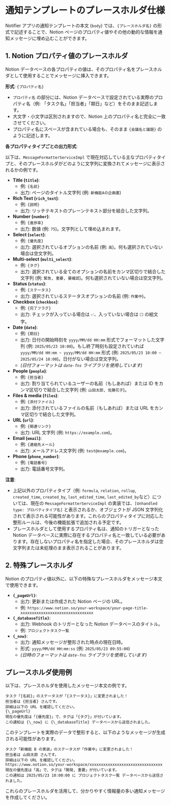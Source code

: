 # 通知テンプレートのプレースホルダ仕様

Notifier アプリの通知テンプレートの本文 (`body`) では、`{プレースホルダ名}` の形式で記述することで、Notion ページのプロパティ値やその他の動的な情報を通知メッセージに埋め込むことができます。

## 1. Notion プロパティ値のプレースホルダ

Notion データベースの各プロパティの値は、そのプロパティ名をプレースホルダとして使用することでメッセージに挿入できます。

**形式**: `{プロパティ名}`

-   `プロパティ名` の部分には、Notion データベースで設定されている実際のプロパティ名（例: 「タスク名」「担当者」「期日」など）をそのまま記述します。
-   大文字・小文字は区別されますので、Notion 上のプロパティ名と完全に一致させてください。
-   プロパティ名にスペースが含まれている場合も、そのまま `{会議名と議題}` のように記述します。

**各プロパティタイプごとの出力形式**:

以下は、`MessageFormatterServiceImpl` で現在対応している主なプロパティタイプと、そのプレースホルダがどのように文字列に変換されてメッセージに表示されるかの例です。

-   **Title (`title`)**:
    -   例: `{名前}`
    -   出力: ページのタイトル文字列 (例: `新機能Aの企画書`)
-   **Rich Text (`rich_text`)**:
    -   例: `{説明}`
    -   出力: リッチテキストのプレーンテキスト部分を結合した文字列。
-   **Number (`number`)**:
    -   例: `{進捗率}`
    -   出力: 数値 (例: `75`)。文字列として埋め込まれます。
-   **Select (`select`)**:
    -   例: `{優先度}`
    -   出力: 選択されているオプションの名前 (例: `高`)。何も選択されていない場合は空文字列。
-   **Multi-select (`multi_select`)**:
    -   例: `{タグ}`
    -   出力: 選択されている全てのオプションの名前をカンマ区切りで結合した文字列 (例: `緊急, 重要, 要確認`)。何も選択されていない場合は空文字列。
-   **Status (`status`)**:
    -   例: `{ステータス}`
    -   出力: 選択されているステータスオプションの名前 (例: `作業中`)。
-   **Checkbox (`checkbox`)**:
    -   例: `{完了フラグ}`
    -   出力: チェックが入っている場合は `✅`、入っていない場合は `⬜` の絵文字。
-   **Date (`date`)**:
    -   例: `{期日}`
    -   出力: 日付の開始時刻を `yyyy/MM/dd HH:mm` 形式でフォーマットした文字列 (例: `2025/05/23 10:00`)。もし終了時刻も設定されていれば `yyyy/MM/dd HH:mm ~ yyyy/MM/dd HH:mm` 形式 (例: `2025/05/23 10:00 ~ 2025/05/24 18:00`)。日付がない場合は空文字列。
    -   _(日付フォーマットは `date-fns` ライブラリを使用しています)_
-   **People (`people`)**:
    -   例: `{担当者}`
    -   出力: 割り当てられているユーザーの名前（もしあれば）または ID をカンマ区切りで結合した文字列 (例: `山田太郎, 佐藤花子`)。
-   **Files & media (`files`)**:
    -   例: `{添付ファイル}`
    -   出力: 添付されているファイルの名前（もしあれば）または URL をカンマ区切りで結合した文字列。
-   **URL (`url`)**:
    -   例: `{関連リンク}`
    -   出力: URL 文字列 (例: `https://example.com`)。
-   **Email (`email`)**:
    -   例: `{連絡先メール}`
    -   出力: メールアドレス文字列 (例: `test@example.com`)。
-   **Phone (`phone_number`)**:
    -   例: `{電話番号}`
    -   出力: 電話番号文字列。

**注意**:

-   上記以外のプロパティタイプ（例: `formula`, `relation`, `rollup`, `created_time`, `created_by`, `last_edited_time`, `last_edited_by`など）については、現在の `MessageFormatterServiceImpl` の実装では、`[Unhandled type: プロパティタイプ名]` と表示されるか、オブジェクトが JSON 文字列化されて表示される可能性があります。これらのプロパティタイプに対応した整形ルールは、今後の機能拡張で追加される予定です。
-   プレースホルダとして使用するプロパティ名は、通知のトリガーとなった Notion データベースに実際に存在するプロパティ名と一致している必要があります。存在しないプロパティ名を指定した場合、そのプレースホルダは空文字列または未処理のまま表示されることがあります。

## 2. 特殊プレースホルダ

Notion のプロパティ値以外に、以下の特殊なプレースホルダをメッセージ本文で使用できます。

-   **`{_pageUrl}`**:
    -   出力: 更新または作成された Notion ページの URL。
    -   例: `https://www.notion.so/your-workspace/your-page-title-xxxxxxxxxxxxxxxxxxxxxxxxxxxxxxxx`
-   **`{_databaseTitle}`**:
    -   出力: Webhook のトリガーとなった Notion データベースのタイトル。
    -   例: `プロジェクトタスク一覧`
-   **`{_now}`**:
    -   出力: 通知メッセージが整形された時点の現在日時。
    -   形式: `yyyy/MM/dd HH:mm:ss` (例: `2025/05/23 09:55:00`)
    -   _(日時のフォーマットは `date-fns` ライブラリを使用しています)_

## プレースホルダ使用例

以下は、プレースホルダを使用したメッセージ本文の例です。

```
タスク「{名前}」のステータスが「{ステータス}」に変更されました！
担当者は {担当者} さんです。
詳細は以下の URL を確認してください。
{\_pageUrl}
現在の優先度は「{優先度}」で、タグは「{タグ}」が付いています。
この通知は {\_now} に {\_databaseTitle} データベースから送信されました。
```

このテンプレートを実際のデータで整形すると、以下のようなメッセージが生成される可能性があります。

```
タスク「新機能 B の実装」のステータスが「作業中」に変更されました！
担当者は 山田太郎 さんです。
詳細は以下の URL を確認してください。
https://www.notion.so/your-workspace/xxxxxxxxxxxxxxxxxxxxxxxxxxxxxxxx
現在の優先度は「高」で、タグは「開発, 重要」が付いています。
この通知は 2025/05/23 10:00:00 に プロジェクトタスク一覧 データベースから送信されました。
```

これらのプレースホルダを活用して、分かりやすく情報量の多い通知メッセージを作成してください。
